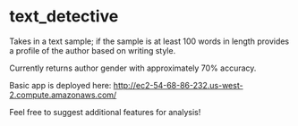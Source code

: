 text_detective
==============

Takes in a text sample; if the sample is at least 100 words in length provides a profile of the author based on writing style. 

Currently returns author gender with approximately 70% accuracy.

Basic app is deployed here: http://ec2-54-68-86-232.us-west-2.compute.amazonaws.com/

Feel free to suggest additional features for analysis!

